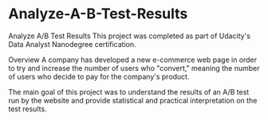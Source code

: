 # Analyze-A-B-Test-Results

Analyze A/B Test Results
This project was completed as part of Udacity's Data Analyst Nanodegree certification.

Overview
A company has developed a new e-commerce web page in order to try and increase the number of users who "convert," meaning the number of users who decide to pay for the company's product.

The main goal of this project was to understand the results of an A/B test run by the website and provide statistical and practical interpretation on the test results.
